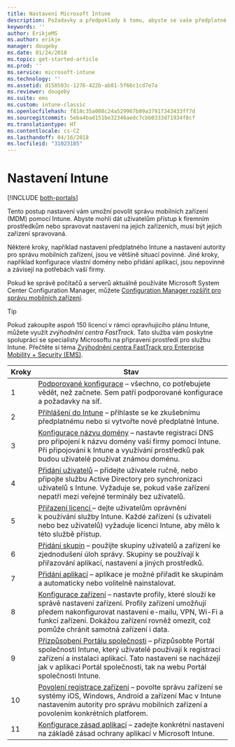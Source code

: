 ```yaml
---
title: Nastavení Microsoft Intune
description: Požadavky a předpoklady k tomu, abyste se vaše předplatné Intune dalo začít používat
keywords: ''
author: ErikjeMS
ms.author: erikje
manager: dougeby
ms.date: 01/24/2018
ms.topic: get-started-article
ms.prod: ''
ms.service: microsoft-intune
ms.technology: ''
ms.assetid: d158503c-1276-422b-ab81-5f66c1cd7e7a
ms.reviewer: dougeby
ms.suite: ems
ms.custom: intune-classic
ms.openlocfilehash: f818c35a008c24a529967b09a37917343433ff7d
ms.sourcegitcommit: 5eba4bad151be32346aedc7cbb0333d71934f8cf
ms.translationtype: HT
ms.contentlocale: cs-CZ
ms.lasthandoff: 04/16/2018
ms.locfileid: "31023185"
---
```

# <a name="set-up-intune"></a>Nastavení Intune

[!INCLUDE [both-portals](./includes/note-for-both-portals.md)]

Tento postup nastavení vám umožní povolit správu mobilních zařízení (MDM) pomocí Intune. Abyste mohli dát uživatelům přístup k firemním prostředkům nebo spravovat nastavení na jejich zařízeních, musí být jejich zařízení spravovaná.

Některé kroky, například nastavení předplatného Intune a nastavení autority pro správu mobilních zařízení, jsou ve většině situací povinné. Jiné kroky, například konfigurace vlastní domény nebo přidání aplikací, jsou nepovinné a závisejí na potřebách vaší firmy.

Pokud ke správě počítačů a serverů aktuálně používáte Microsoft System Center Configuration Manager, můžete [Configuration Manager rozšířit pro správu mobilních zařízení](https://docs.microsoft.com/sccm/mdm/understand/choose-between-standalone-intune-and-hybrid-mobile-device-management).

>[!TIP]
>Pokud zakoupíte aspoň 150 licencí v rámci opravňujícího plánu Intune, můžete využít *zvýhodnění centra FastTrack*. Tato služba vám poskytne spolupráci se specialisty Microsoftu na připravení prostředí pro službu Intune. Přečtěte si téma [Zvýhodnění centra FastTrack pro Enterprise Mobility + Security (EMS)](https://docs.microsoft.com/enterprise-mobility-security/Solutions/enterprise-mobility-fasttrack-program).



| Kroky |                                                                                                                       Stav                                                                                                                       |
|-------|----------------------------------------------------------------------------------------------------------------------------------------------------------------------------------------------------------------------------------------------------|
|   1   |                                        [Podporované konfigurace](supported-devices-browsers.md) – všechno, co potřebujete vědět, než začnete. Sem patří podporované konfigurace a požadavky na síť.                                         |
|   2   |                                                                 [Přihlášení do Intune](account-sign-up.md) – přihlaste se ke zkušebnímu předplatnému nebo si vytvořte nové předplatné Intune.                                                                  |
|   3   |                [Konfigurace názvu domény](custom-domain-name-configure.md) – nastavte registraci DNS pro připojení k názvu domény vaší firmy pomocí Intune. Při připojování k Intune a využívání prostředků pak budou uživatelé používat známou doménu.                |
|   4   |                                   [Přidání uživatelů](users-add.md) – přidejte uživatele ručně, nebo připojte službu Active Directory pro synchronizaci uživatelů s Intune. Vyžaduje se, pokud vaše zařízení nepatří mezi veřejné terminály bez uživatelů.                                    |
|   5   |                                            [Přiřazení licencí ](licenses-assign.md) – dejte uživatelům oprávnění k používání služby Intune. Každé zařízení (s uživateli nebo bez uživatelů) vyžaduje licenci Intune, aby mělo k této službě přístup.                                             |
|   6   |                                               [Přidání skupin](groups-add.md) – použijte skupiny uživatelů a zařízení ke zjednodušení úloh správy. Skupiny se používají k přiřazování aplikací, nastavení a jiných prostředků.                                                |
|   7   |                                                                        [Přidání aplikací](apps-add.md) – aplikace je možné přiřadit ke skupinám a automaticky nebo volitelně nainstalovat.                                                                         |
|   8   | [Konfigurace zařízení](device-profiles.md) – nastavte profily, které slouží ke správě nastavení zařízení. Profily zařízení umožňují předem nakonfigurovat nastavení e-mailu, VPN, Wi-Fi a funkcí zařízení. Dokážou zařízení rovněž omezit, což pomůže chránit samotná zařízení i data. |
|   9   |       [Přizpůsobení Portálu společnosti](company-portal-app.md) – přizpůsobte Portál společnosti Intune, který uživatelé používají k registraci zařízení a instalaci aplikací. Tato nastavení se nacházejí jak v aplikaci Portál společnosti, tak na webu Portál společnosti Intune.       |
|  10   |                                [Povolení registrace zařízení](mdm-authority-set.md) – povolte správu zařízení se systémy iOS, Windows, Android a zařízení Mac v Intune nastavením autority pro správu mobilních zařízení a povolením konkrétních platforem.                                 |
|  11   |                                                        [Konfigurace zásad aplikací](app-protection-policy.md) – zadejte konkrétní nastavení na základě zásad ochrany aplikací v Microsoft Intune.                                                         |

